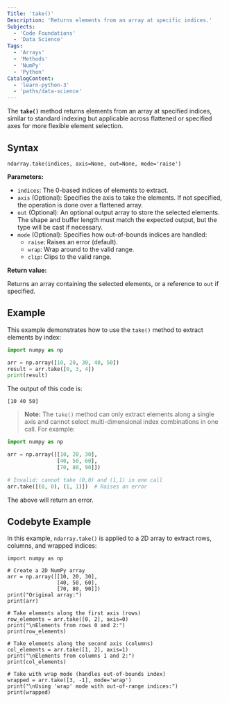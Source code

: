 ```yaml
---
Title: 'take()'
Description: 'Returns elements from an array at specific indices.'
Subjects:
  - 'Code Foundations'
  - 'Data Science'
Tags:
  - 'Arrays'
  - 'Methods'
  - 'NumPy'
  - 'Python'
CatalogContent:
  - 'learn-python-3'
  - 'paths/data-science'
---
```


The **`take()`** method returns elements from an array at specified indices, similar to standard indexing but applicable across flattened or specified axes for more flexible element selection.

## Syntax

```pseudo
ndarray.take(indices, axis=None, out=None, mode='raise')
```

**Parameters:**

- `indices`: The 0-based indices of elements to extract.
- `axis` (Optional): Specifies the axis to take the elements. If not specified, the operation is done over a flattened array.
- `out` (Optional): An optional output array to store the selected elements. The shape and buffer length must match the expected output, but the type will be cast if necessary.
- `mode` (Optional): Specifies how out-of-bounds indices are handled:
  - `raise`: Raises an error (default).
  - `wrap`: Wrap around to the valid range.
  - `clip`: Clips to the valid range.

**Return value:**

Returns an array containing the selected elements, or a reference to `out` if specified.

## Example

This example demonstrates how to use the `take()` method to extract elements by index:

```py
import numpy as np

arr = np.array([10, 20, 30, 40, 50])
result = arr.take([0, 3, 4])
print(result)
```

The output of this code is:

```shell
[10 40 50]
```

> **Note:** The `take()` method can only extract elements along a single axis and cannot select multi-dimensional index combinations in one call. For example:

```py
import numpy as np

arr = np.array([[10, 20, 30],
                [40, 50, 60],
                [70, 80, 90]])

# Invalid: cannot take (0,0) and (1,1) in one call
arr.take([(0, 0), (1, 1)])  # Raises an error
```

The above will return an error.

## Codebyte Example

In this example, `ndarray.take()` is applied to a 2D array to extract rows, columns, and wrapped indices:

```codebyte/python
import numpy as np

# Create a 2D NumPy array
arr = np.array([[10, 20, 30],
                [40, 50, 60],
                [70, 80, 90]])
print("Original array:")
print(arr)

# Take elements along the first axis (rows)
row_elements = arr.take([0, 2], axis=0)
print("\nElements from rows 0 and 2:")
print(row_elements)

# Take elements along the second axis (columns)
col_elements = arr.take([1, 2], axis=1)
print("\nElements from columns 1 and 2:")
print(col_elements)

# Take with wrap mode (handles out-of-bounds index)
wrapped = arr.take([3, -1], mode='wrap')
print("\nUsing 'wrap' mode with out-of-range indices:")
print(wrapped)
```
